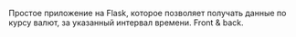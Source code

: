 Простое приложение на Flask, которое позволяет получать данные по курсу валют, за указанный интервал времени. Front & back.
